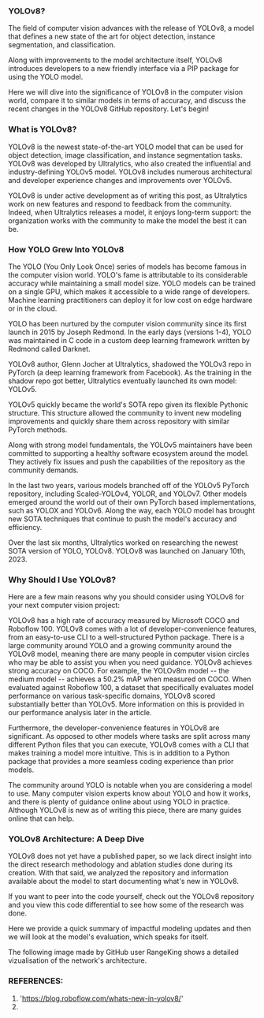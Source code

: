 ### YOLOv8?

The field of computer vision advances with the release of YOLOv8, a model that defines a new state of the art for object detection, instance segmentation, and classification.

Along with improvements to the model architecture itself, YOLOv8 introduces developers to a new friendly interface via a PIP package for using the YOLO model.

Here we will dive into the significance of YOLOv8 in the computer vision world, compare it to similar models in terms of accuracy, and discuss the recent changes in the YOLOv8 GitHub repository. Let's begin!

### What is YOLOv8?
YOLOv8 is the newest state-of-the-art YOLO model that can be used for object detection, image classification, and instance segmentation tasks. YOLOv8 was developed by Ultralytics, who also created the influential and industry-defining YOLOv5 model. YOLOv8 includes numerous architectural and developer experience changes and improvements over YOLOv5.

YOLOv8 is under active development as of writing this post, as Ultralytics work on new features and respond to feedback from the community. Indeed, when Ultralytics releases a model, it enjoys long-term support: the organization works with the community to make the model the best it can be.

### How YOLO Grew Into YOLOv8
The YOLO (You Only Look Once) series of models has become famous in the computer vision world. YOLO's fame is attributable to its considerable accuracy while maintaining a small model size. YOLO models can be trained on a single GPU, which makes it accessible to a wide range of developers. Machine learning practitioners can deploy it for low cost on edge hardware or in the cloud.

YOLO has been nurtured by the computer vision community since its first launch in 2015 by Joseph Redmond. In the early days (versions 1-4), YOLO was maintained in C code in a custom deep learning framework written by Redmond called Darknet.

YOLOv8 author, Glenn Jocher at Ultralytics, shadowed the YOLOv3 repo in PyTorch (a deep learning framework from Facebook). As the training in the shadow repo got better, Ultralytics eventually launched its own model: YOLOv5.

YOLOv5 quickly became the world's SOTA repo given its flexible Pythonic structure. This structure allowed the community to invent new modeling improvements and quickly share them across repository with similar PyTorch methods.

Along with strong model fundamentals, the YOLOv5 maintainers have been committed to supporting a healthy software ecosystem around the model. They actively fix issues and push the capabilities of the repository as the community demands.

In the last two years, various models branched off of the YOLOv5 PyTorch repository, including Scaled-YOLOv4, YOLOR, and YOLOv7. Other models emerged around the world out of their own PyTorch based implementations, such as YOLOX and YOLOv6. Along the way, each YOLO model has brought new SOTA techniques that continue to push the model's accuracy and efficiency.

Over the last six months, Ultralytics worked on researching the newest SOTA version of YOLO, YOLOv8. YOLOv8 was launched on January 10th, 2023.

### Why Should I Use YOLOv8?
Here are a few main reasons why you should consider using YOLOv8 for your next computer vision project:

YOLOv8 has a high rate of accuracy measured by Microsoft COCO and Roboflow 100.
YOLOv8 comes with a lot of developer-convenience features, from an easy-to-use CLI to a well-structured Python package.
There is a large community around YOLO and a growing community around the YOLOv8 model, meaning there are many people in computer vision circles who may be able to assist you when you need guidance.
YOLOv8 achieves strong accuracy on COCO. For example, the YOLOv8m model -- the medium model -- achieves a 50.2% mAP when measured on COCO. When evaluated against Roboflow 100, a dataset that specifically evaluates model performance on various task-specific domains, YOLOv8 scored substantially better than YOLOv5. More information on this is provided in our performance analysis later in the article.

Furthermore, the developer-convenience features in YOLOv8 are significant. As opposed to other models where tasks are split across many different Python files that you can execute, YOLOv8 comes with a CLI that makes training a model more intuitive. This is in addition to a Python package that provides a more seamless coding experience than prior models.

The community around YOLO is notable when you are considering a model to use. Many computer vision experts know about YOLO and how it works, and there is plenty of guidance online about using YOLO in practice. Although YOLOv8 is new as of writing this piece, there are many guides online that can help.

### YOLOv8 Architecture: A Deep Dive
YOLOv8 does not yet have a published paper, so we lack direct insight into the direct research methodology and ablation studies done during its creation. With that said, we analyzed the repository and information available about the model to start documenting what's new in YOLOv8.

If you want to peer into the code yourself, check out the YOLOv8 repository and you view this code differential to see how some of the research was done.

Here we provide a quick summary of impactful modeling updates and then we will look at the model's evaluation, which speaks for itself.

The following image made by GitHub user RangeKing shows a detailed vizualisation of the network's architecture.


### REFERENCES:
1. 'https://blog.roboflow.com/whats-new-in-yolov8/'
2.